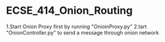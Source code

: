 # ECSE_414_Onion_Routing

1.Start Onion Proxy first by running "OnioinProxy.py"
2.tart "OnionController.py" to send a message through onion network
